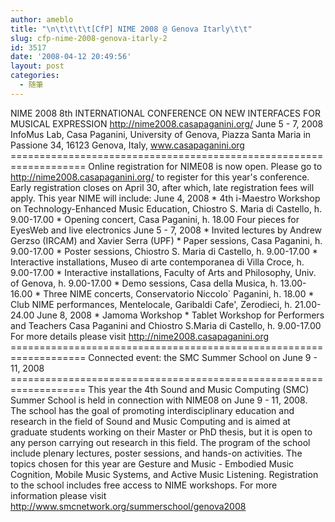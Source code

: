 ```yaml
---
author: ameblo
title: "\n\t\t\t\t[CfP] NIME 2008 @ Genova Itarly\t\t"
slug: cfp-nime-2008-genova-itarly-2
id: 3517
date: '2008-04-12 20:49:56'
layout: post
categories:
  - 随筆
---
```


NIME 2008 8th INTERNATIONAL CONFERENCE ON NEW INTERFACES FOR MUSICAL EXPRESSION http://nime2008.casapaganini.org/ June 5 - 7, 2008 InfoMus Lab, Casa Paganini, University of Genova, Piazza Santa Maria in Passione 34, 16123 Genova, Italy, www.casapaganini.org =================================================================== Online registration for NIME08 is now open. Please go to http://nime2008.casapaganini.org/ to register for this year's conference. Early registration closes on April 30, after which, late registration fees will apply. This year NIME will include: June 4, 2008 * 4th i-Maestro Workshop on Technology-Enhanced Music Education, Chiostro S. Maria di Castello, h. 9.00-17.00 * Opening concert, Casa Paganini, h. 18.00 Four pieces for EyesWeb and live electronics June 5 - 7, 2008 * Invited lectures by Andrew Gerzso (IRCAM) and Xavier Serra (UPF) * Paper sessions, Casa Paganini, h. 9.00-17.00 * Poster sessions, Chiostro S. Maria di Castello, h. 9.00-17.00 * Interactive installations, Museo di arte contemporanea di Villa Croce, h. 9.00-17.00 * Interactive installations, Faculty of Arts and Philosophy, Univ. of Genova, h. 9.00-17.00 * Demo sessions, Casa della Musica, h. 13.00-16.00 * Three NIME concerts, Conservatorio Niccolo` Paganini, h. 18.00 * Club NIME performances, Mentelocale, Garibaldi Cafe', Zerodieci, h. 21.00-24.00 June 8, 2008 * Jamoma Workshop * Tablet Workshop for Performers and Teachers Casa Paganini and Chiostro S.Maria di Castello, h. 9.00-17.00 For more details please visit http://nime2008.casapaganini.org =================================================================== Connected event: the SMC Summer School on June 9 - 11, 2008 =================================================================== This year the 4th Sound and Music Computing (SMC) Summer School is held in connection with NIME08 on June 9 - 11, 2008\. The school has the goal of promoting interdisciplinary education and research in the field of Sound and Music Computing and is aimed at graduate students working on their Master or PhD thesis, but it is open to any person carrying out research in this field. The program of the school include plenary lectures, poster sessions, and hands-on activities. The topics chosen for this year are Gesture and Music - Embodied Music Cognition, Mobile Music Systems, and Active Music Listening. Registration to the school includes free access to NIME workshops. For more information please visit http://www.smcnetwork.org/summerschool/genova2008